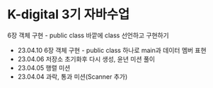 # K-digital 3기 자바수업
6장 객체 구현 - public class 바깥에 class 선언하고 구현하기
+ 23.04.10 6장 객체 구현 - public class 하나로 main과 데이터 멤버 표현 
+ 23.04.06 저장소 초기화후 다시 생성, 윤년 미션 풀이
+ 23.04.05 행렬 미션
+ 23.04.04 과락, 통과 미션(Scanner 추가)
